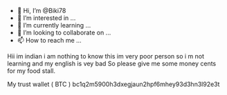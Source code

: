 - 👋 Hi, I’m @Biki78
- 👀 I’m interested in ...
- 🌱 I’m currently learning ...
- 💞️ I’m looking to collaborate on ...
- 📫 How to reach me ...

<!---
Biki78/Biki78 is a ✨ special ✨ repository because its `README.md` (this file) appears on your GitHub profile.
You can click the Preview link to take a look at your changes.
--->
Hii im indian i am nothing to know this im very poor person so i m not learning and my english is vey bad 
So please give me some money cents for my food stall.

My trust wallet ( BTC )
bc1q2m5900h3dxegjaun2hpf6mhey93d3hn3l92e3t
